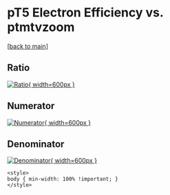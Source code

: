 # pT5 Electron Efficiency vs. ptmtvzoom

[[back to main](./)]



## Ratio

[![Ratio](../mtv/var/pT5_11_eff_ptmtvzoom.png){ width=600px }](../mtv/var/pT5_11_eff_ptmtvzoom.pdf)

## Numerator

[![Numerator](../mtv/num/pT5_11_eff_ptmtvzoom_num0.png){ width=600px }](../mtv/num/pT5_11_eff_ptmtvzoom_num0.pdf)

## Denominator

[![Denominator](../mtv/den/pT5_11_eff_ptmtvzoom_den.png){ width=600px }](../mtv/den/pT5_11_eff_ptmtvzoom_den.pdf)


``` {=html}
<style>
body { min-width: 100% !important; }
</style>
```
